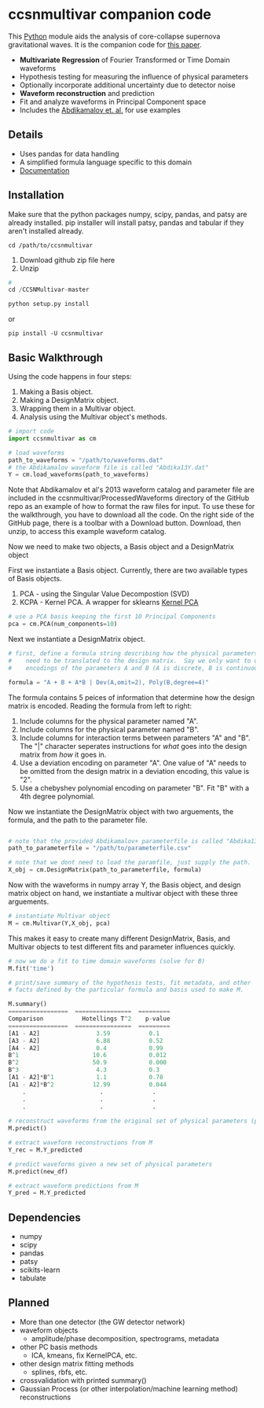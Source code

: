 # ccsnmultivar companion code


This [Python](http://www.python.org/) module aids the analysis of core-collapse supernova gravitational waves.  It is the companion code for [this paper](http://arxiv.org/abs/1406.1164).

* **Multivariate Regression** of Fourier Transformed or Time Domain waveforms
* Hypothesis testing for measuring the influence of physical parameters
* Optionally incorporate additional uncertainty due to detector noise
* **Waveform reconstruction** and prediction
* Fit and analyze waveforms in Principal Component space
* Includes the [Abdikamalov et. al.](http://arxiv.org/abs/1311.3678) for use examples 

## Details
* Uses pandas for data handling
* A simplified formula language specific to this domain
* [Documentation](http://ccsnmultivar.readthedocs.org/en/latest/)


## Installation
Make sure that the python packages numpy, scipy, pandas, and patsy are already installed.
pip installer will install patsy, pandas and tabular if they aren't installed already.

    cd /path/to/ccsnmultivar

1. Download github zip file here
2. Unzip

```python
# 
cd /CCSNMultivar-master

python setup.py install
```
or

    pip install -U ccsnmultivar

## Basic Walkthrough
Using the code happens in four steps:

1. Making a Basis object.
2. Making a DesignMatrix object.
3. Wrapping them in a Multivar object.
4. Analysis using the Multivar object's methods.

```python
# import code
import ccsnmultivar as cm

# load waveforms
path_to_waveforms = "/path/to/waveforms.dat"
# the Abdikamalov waveform file is called "Abdika13Y.dat"
Y = cm.load_waveforms(path_to_waveforms)
```

Note that Abdikamalov et al's 2013 waveform catalog and parameter file are included
in the ccsnmultivar/ProcessedWaveforms directory of the GitHub repo as an example of 
how to format the raw files for input.  To use these for the walkthrough, you have to 
download all the code.  On the right side of the GitHub page, there is a toolbar with a 
Download button.  Download, then unzip, to access this example waveform catalog.

Now we need to make two objects, a Basis object and a DesignMatrix object

First we instantiate a Basis object.  Currently, there are two available types of Basis objects.
 
1. PCA - using the Singular Value Decompostion (SVD)
2. KCPA - Kernel PCA.  A wrapper for sklearns [Kernel PCA](http://scikit-learn.org/stable/modules/generated/sklearn.decomposition.KernelPCA.html#sklearn.decomposition.KernelPCA) 

```python
# use a PCA basis keeping the first 10 Principal Components
pca = cm.PCA(num_components=10)
```    
Next we instantiate a DesignMatrix object.

```python
# first, define a formula string describing how the physical parameters
#    need to be translated to the design matrix.  Say we only want to use
#    encodings of the parameters A and B (A is discrete, B is continuous)

formula = "A + B + A*B | Dev(A,omit=2), Poly(B,degree=4)"
```

The formula contains 5 peices of information that determine how the design matrix is 
encoded.  Reading the formula from left to right:

1. Include columns for the physical parameter named "A".
2. Include columns for the physical parameter named "B".
3. Include columns for interaction terms between parameters "A" and "B".  
The "|" character seperates instructions for *what* goes into the design matrix from 
*how* it goes in.
4. Use a deviation encoding on parameter "A".  One value of "A" needs to be omitted 
from the design matrix in a deviation encoding, this value is "2".
4. Use a chebyshev polynomial encoding on parameter "B".  Fit "B" with a 4th degree polynomial.

Now we instantiate the DesignMatrix object with two arguements, the formula, and the
path to the parameter file.
```python

# note that the provided Abdikamalov+ parameterfile is called "Abdika13params.csv"
path_to_parameterfile = "/path/to/parameterfile.csv"

# note that we dont need to load the paramfile, just supply the path.
X_obj = cm.DesignMatrix(path_to_parameterfile, formula)
```

Now with the waveforms in numpy array Y, the Basis object, and design matrix object on hand,
we instantiate a multivar object with these three arguements.

```python
# instantiate Multivar object
M = cm.Multivar(Y,X_obj, pca)

```

This makes it easy to create many different DesignMatrix, Basis, and Multivar objects to test 
different fits and parameter influences quickly.

```python
# now we do a fit to time domain waveforms (solve for B)
M.fit('time')

# print/save summary of the hypothesis tests, fit metadata, and other
# facts defined by the particular formula and basis used to make M.

M.summary()
=================  ================  =========
Comparison           Hotellings T^2    p-value
=================  ================  ========= 
[A1 - A2]                3.59           0.1
[A3 - A2]                6.88           0.52
[A4 - A2]                0.4            0.99
B^1                     10.6            0.012
B^2                     50.9            0.000
B^3                      4.3            0.3
[A1 - A2]*B^1            1.1            0.78
[A1 - A2]*B^2           12.99           0.044
    .                     .              .
    .                     .              .
    .                     .              .
    
# reconstruct waveforms from the original set of physical parameters (param_df)
M.predict()

# extract waveform reconstructions from M
Y_rec = M.Y_predicted

# predict waveforms given a new set of physical parameters
M.predict(new_df)

# extract waveform predictions from M
Y_pred = M.Y_predicted
```

## Dependencies
* numpy
* scipy
* pandas
* patsy
* scikits-learn
* tabulate

## Planned
* More than one detector (the GW detector network)
* waveform objects
  - amplitude/phase decomposition, spectrograms, metadata
* other PC basis methods 
  - ICA, kmeans, fix KernelPCA, etc.
* other design matrix fitting methods 
  - splines, rbfs, etc.
* crossvalidation with printed summary()
* Gaussian Process (or other interpolation/machine learning method) reconstructions




